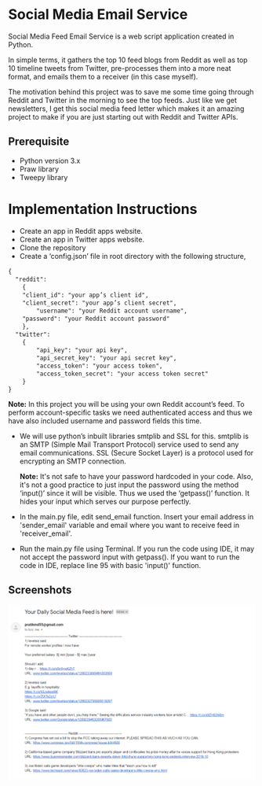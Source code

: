# Social Media Email Service

Social Media Feed Email Service is a web script application created in Python. 

In simple terms, it gathers the top 10 feed blogs from Reddit as well as top 10 timeline tweets from Twitter, pre-processes them into a more neat format, and emails them to a receiver (in this case myself).

The motivation behind this project was to save me some time going through Reddit and Twitter in the morning to see the top feeds. Just like we get newsletters, I get this social media feed letter which makes it an amazing project to make if you are just starting out with Reddit and Twitter APIs.

## Prerequisite
- Python version 3.x
- Praw library
- Tweepy library

# Implementation Instructions
- Create an app in Reddit apps website.
- Create an app in Twitter apps website.
- Clone the repository
- Create a ‘config.json’ file in root directory with the following structure,
```
{
  "reddit": 
    {
  	"client_id": "your app’s client id",
  	"client_secret": "your app’s client secret",
        "username": "your Reddit account username",
  	"password": "your Reddit account password"
    },
  "twitter": 
    {
        "api_key": "your api key",
        "api_secret_key": "your api secret key",
        "access_token": "your access token",
        "access_token_secret": "your access token secret"
    }
}
```

<b>Note:</b> In this project you will be using your own Reddit account’s feed. To perform account-specific tasks we need authenticated access and thus we have also included username and password fields this time.

- We will use python’s inbuilt libraries smtplib and SSL for this. smtplib is an SMTP (Simple Mail Transport Protocol) service used to send any email communications. SSL (Secure Socket Layer) is a protocol used for encrypting an SMTP connection.

    <b>Note:</b> It's not safe to have your password hardcoded in your code. Also, it's not a good practice to just input the password using the method ‘input()’ since it will be visible. Thus we used the ‘getpass()’ function. It hides your input which serves our purpose perfectly.

- In the main.py file, edit send_email function. Insert your email address in 'sender_email' variable and email where you want to receive feed in 'receiver_email'.
- Run the main.py file using Terminal. If you run the code using IDE, it may not accept the password input with getpass().
If you want to run the code in IDE, replace line 95 with basic 'input()' function. 

## Screenshots

![](./images/email_feed.png)